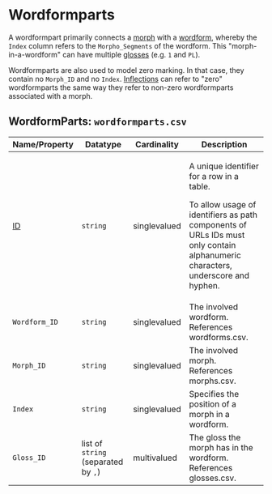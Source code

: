# Wordformparts
A wordformpart primarily connects a [morph](../morphs) with a [wordform](../wordforms), whereby the `Index` column refers to the `Morpho_Segments` of the wordform.
This "morph-in-a-wordform" can have multiple [glosses](gloss) (e.g. `1` and `PL`).

Wordformparts are also used to model zero marking.
In that case, they contain no `Morph_ID` and no `Index`.
[Inflections](../inflections) can refer to "zero" wordformparts the same way they refer to non-zero wordformparts associated with a morph.

## WordformParts: `wordformparts.csv`

Name/Property | Datatype | Cardinality | Description
 --- | --- | --- | --- 
[ID](http://cldf.clld.org/v1.0/terms.rdf#id) | `string` | singlevalued | <div> <p>A unique identifier for a row in a table.</p> <p> To allow usage of identifiers as path components of URLs IDs must only contain alphanumeric characters, underscore and hyphen. </p> </div> 
`Wordform_ID` | `string` | singlevalued | The involved wordform.<br>References wordforms.csv.
`Morph_ID` | `string` | singlevalued | The involved morph.<br>References morphs.csv.
`Index` | `string` | singlevalued | Specifies the position of a morph in a wordform.
`Gloss_ID` | list of `string` (separated by `,`) | multivalued | The gloss the morph has in the wordform.<br>References glosses.csv.